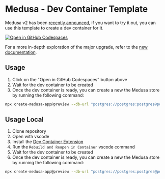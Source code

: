 # Medusa - Dev Container Template

Medusa v2 has been [recently announced](https://github.com/medusajs/medusa/releases/tag/v2.0-preview), if you want to try it out, you can use this template to create a dev container for it.

[![Open in GitHub Codespaces](https://github.com/codespaces/badge.svg)](https://github.com/codespaces/new?hide_repo_select=true&ref=main&repo=)

For a more in-depth exploration of the major upgrade, refer to the [new documentation](https://docs.medusajs.com/v2).

## Usage

1. Click on the "Open in GitHub Codespaces" button above
2. Wait for the dev container to be created
3. Once the dev container is ready, you can create a new the Medusa store by running the following command:

```bash
npx create-medusa-app@preview --db-url "postgres://postgres:postgres@postgres:5432/postgres"
```

## Usage Local

1. Clone repository
2. Open with vscode
3. Install the [Dev Container Extension](https://marketplace.visualstudio.com/items?itemName=ms-vscode-remote.remote-containers)
4. Run the `Rebuild and Reopen in Container` vscode command
5. Wait for the dev container to be created
6. Once the dev container is ready, you can create a new the Medusa store by running the following command:

```bash
npx create-medusa-app@preview --db-url "postgres://postgres:postgres@postgres:5432/postgres"
```
